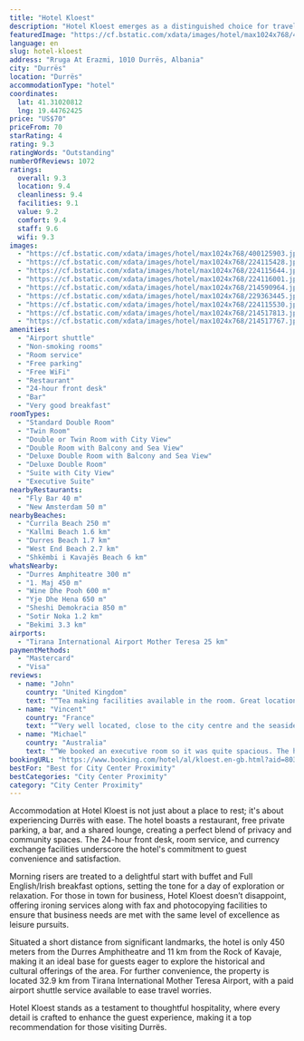 ```yaml
---
title: "Hotel Kloest"
description: "Hotel Kloest emerges as a distinguished choice for travelers seeking a blend of convenience and comfort in Durrës."
featuredImage: "https://cf.bstatic.com/xdata/images/hotel/max1024x768/400125903.jpg?k=6c4325e2bbfd70653a086a66a482288a1782f9f8e24ebf820ca706789d86ac59&o=&hp=1"
language: en
slug: hotel-kloest
address: "Rruga At Erazmi, 1010 Durrës, Albania"
city: "Durrës"
location: "Durrës"
accommodationType: "hotel"
coordinates:
  lat: 41.31020812
  lng: 19.44762425
price: "US$70"
priceFrom: 70
starRating: 4
rating: 9.3
ratingWords: "Outstanding"
numberOfReviews: 1072
ratings:
  overall: 9.3
  location: 9.4
  cleanliness: 9.4
  facilities: 9.1
  value: 9.2
  comfort: 9.4
  staff: 9.6
  wifi: 9.3
images:
  - "https://cf.bstatic.com/xdata/images/hotel/max1024x768/400125903.jpg?k=6c4325e2bbfd70653a086a66a482288a1782f9f8e24ebf820ca706789d86ac59&o=&hp=1"
  - "https://cf.bstatic.com/xdata/images/hotel/max1024x768/224115428.jpg?k=467cf64a77adebbcb25eed166923491b501e0a512837c6fa362e6551b7ab0f0f&o=&hp=1"
  - "https://cf.bstatic.com/xdata/images/hotel/max1024x768/224115644.jpg?k=e03f38c95c5a183d07933d1c4dea8300e0c9c621ba530dd0c9ac43c72940fa66&o=&hp=1"
  - "https://cf.bstatic.com/xdata/images/hotel/max1024x768/224116001.jpg?k=02e6b99d4ff49ae252e21e3e404a5af5d95d41639bc44b0a20ecdf67e07892a4&o=&hp=1"
  - "https://cf.bstatic.com/xdata/images/hotel/max1024x768/214590964.jpg?k=c6477f53cb606fd3e9f2e37790757993667e171bfd776f06e67e3820257f5f5d&o=&hp=1"
  - "https://cf.bstatic.com/xdata/images/hotel/max1024x768/229363445.jpg?k=b3bafaf4776a2d3f63e52c4a8ed7af977b92043be1d985c214674333d36ae118&o=&hp=1"
  - "https://cf.bstatic.com/xdata/images/hotel/max1024x768/224115530.jpg?k=f67df6a1936fd83fa3a00b43d462e8c3f70a0258d6fc0219266049b48fea994a&o=&hp=1"
  - "https://cf.bstatic.com/xdata/images/hotel/max1024x768/214517813.jpg?k=fad76724a91dfd0057266cbda4a6a3069b5ed6f2938464c2d807ee33b542aa40&o=&hp=1"
  - "https://cf.bstatic.com/xdata/images/hotel/max1024x768/214517767.jpg?k=9942530830c65bedac91b5babf640c302b5dd1e2dbc24e84f0c13c6373dee6d1&o=&hp=1"
amenities:
  - "Airport shuttle"
  - "Non-smoking rooms"
  - "Room service"
  - "Free parking"
  - "Free WiFi"
  - "Restaurant"
  - "24-hour front desk"
  - "Bar"
  - "Very good breakfast"
roomTypes:
  - "Standard Double Room"
  - "Twin Room"
  - "Double or Twin Room with City View"
  - "Double Room with Balcony and Sea View"
  - "Deluxe Double Room with Balcony and Sea View"
  - "Deluxe Double Room"
  - "Suite with City View"
  - "Executive Suite"
nearbyRestaurants:
  - "Fly Bar 40 m"
  - "New Amsterdam 50 m"
nearbyBeaches:
  - "Currila Beach 250 m"
  - "Kallmi Beach 1.6 km"
  - "Durres Beach 1.7 km"
  - "West End Beach 2.7 km"
  - "Shkëmbi i Kavajës Beach 6 km"
whatsNearby:
  - "Durres Amphiteatre 300 m"
  - "1. Maj 450 m"
  - "Wine Dhe Pooh 600 m"
  - "Yje Dhe Hena 650 m"
  - "Sheshi Demokracia 850 m"
  - "Sotir Noka 1.2 km"
  - "Bekimi 3.3 km"
airports:
  - "Tirana International Airport Mother Teresa 25 km"
paymentMethods:
  - "Mastercard"
  - "Visa"
reviews:
  - name: "John"
    country: "United Kingdom"
    text: "“Tea making facilities available in the room. Great location with sea views. Staff were very friendly.”"
  - name: "Vincent"
    country: "France"
    text: "“Very well located, close to the city centre and the seaside. Nice welcome of the staff who was helpful with us. Nice room, quiet with the beautiful sound of the church bells in the morning.”"
  - name: "Michael"
    country: "Australia"
    text: "“We booked an executive room so it was quite spacious. The hotel was in a quiet but convenient place near the attractions and within walking distance to restaurants etc. The owner was a delight and the staff were very friendly and caring. The bed...”"
bookingURL: "https://www.booking.com/hotel/al/kloest.en-gb.html?aid=8035640"
bestFor: "Best for City Center Proximity"
bestCategories: "City Center Proximity"
category: "City Center Proximity"
---
```


Accommodation at Hotel Kloest is not just about a place to rest; it's about experiencing Durrës with ease. The hotel boasts a restaurant, free private parking, a bar, and a shared lounge, creating a perfect blend of privacy and community spaces. The 24-hour front desk, room service, and currency exchange facilities underscore the hotel's commitment to guest convenience and satisfaction.

Morning risers are treated to a delightful start with buffet and Full English/Irish breakfast options, setting the tone for a day of exploration or relaxation. For those in town for business, Hotel Kloest doesn’t disappoint, offering ironing services along with fax and photocopying facilities to ensure that business needs are met with the same level of excellence as leisure pursuits.

Situated a short distance from significant landmarks, the hotel is only 450 meters from the Durres Amphitheatre and 11 km from the Rock of Kavaje, making it an ideal base for guests eager to explore the historical and cultural offerings of the area. For further convenience, the property is located 32.9 km from Tirana International Mother Teresa Airport, with a paid airport shuttle service available to ease travel worries.

Hotel Kloest stands as a testament to thoughtful hospitality, where every detail is crafted to enhance the guest experience, making it a top recommendation for those visiting Durrës.
